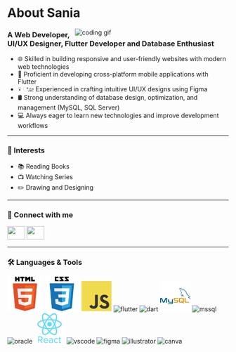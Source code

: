 # About Sania  

<img align="right" src="https://buffy.mlpforums.com/imageproxy/giphy.gif.2105620126cc7266d840e0116ed7853f.gif" width="350px" alt="coding gif" />

### A Web Developer, UI/UX Designer, Flutter Developer and Database Enthusiast  

- 🌐 Skilled in building responsive and user-friendly websites with modern web technologies  
- 🤖 Proficient in developing cross-platform mobile applications with Flutter  
- ⍣ ೋ Experienced in crafting intuitive UI/UX designs using Figma  
- 🛢️ Strong understanding of database design, optimization, and management (MySQL, SQL Server)  
- 💻 Always eager to learn new technologies and improve development workflows  

---

### 🌟 Interests  
- 📚 Reading Books  
- 📺 Watching Series  
- ✏️ Drawing and Designing  

---

### 🔗 Connect with me  
[<img src="https://raw.githubusercontent.com/rahuldkjain/github-profile-readme-generator/master/src/images/icons/Social/linked-in-alt.svg" height="30" width="40">](https://linkedin.com/in/sania-mirza-601a812a8)
[<img src="https://raw.githubusercontent.com/rahuldkjain/github-profile-readme-generator/master/src/images/icons/Social/behance.svg" height="30" width="40">](https://www.behance.net/saniamirza13)  

---

### 🛠️ Languages & Tools  
<p align="left">
<img src="https://raw.githubusercontent.com/devicons/devicon/master/icons/html5/html5-original-wordmark.svg" alt="html5" width="80" height="80"/> 
<img src="https://raw.githubusercontent.com/devicons/devicon/master/icons/css3/css3-original-wordmark.svg" alt="css3" width="80" height="80"/> 
<img src="https://raw.githubusercontent.com/devicons/devicon/master/icons/javascript/javascript-original.svg" alt="javascript" width="70" height="70"/> 
<img src="https://www.vectorlogo.zone/logos/flutterio/flutterio-icon.svg" alt="flutter" width="70" height="70"/> 
<img src="https://www.vectorlogo.zone/logos/dartlang/dartlang-icon.svg" alt="dart" width="70" height="70"/> 
<img src="https://raw.githubusercontent.com/devicons/devicon/master/icons/mysql/mysql-original-wordmark.svg" alt="mysql" width="70" height="70"/> 
<img src="https://www.svgrepo.com/show/303229/microsoft-sql-server-logo.svg" alt="mssql" width="70" height="70"/> 
<img src="https://cdn.brandfetch.io/idnq7H7qT0/w/400/h/400/theme/dark/icon.png?c=1bxid64Mup7aczewSAYMX&t=1667576597154" alt="oracle" width="70" height="70"/> 
<img src="https://raw.githubusercontent.com/devicons/devicon/master/icons/react/react-original-wordmark.svg" alt="react" width="70" height="70"/> 
<img src="https://www.svgrepo.com/show/452129/vs-code.svg" alt="vscode" width="70" height="70"/> 
<img src="https://www.vectorlogo.zone/logos/figma/figma-icon.svg" alt="figma" width="70" height="70"/> 
<img src="https://www.vectorlogo.zone/logos/adobe_illustrator/adobe_illustrator-icon.svg" alt="illustrator" width="70" height="70"/> 
<img src="https://cdn.brandfetch.io/id9mVQlyB1/w/400/h/400/theme/dark/icon.jpeg?c=1bxid64Mup7aczewSAYMX&t=1725863485997" alt="canva" width="70" height="70"/> 
</p>
